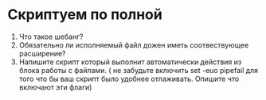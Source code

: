 # Скриптуем по полной

1. Что такое шебанг?
2. Обязательно ли исполняемый файл дожен иметь соотвествующее расширение?
3. Напишите скрипт который выполнит автоматически действия из блока работы с файлами. ( не забудьте включить set -euo pipefail для того что бы ваш скрипт было удобнее отлаживать. Опишите что включают эти флаги)
